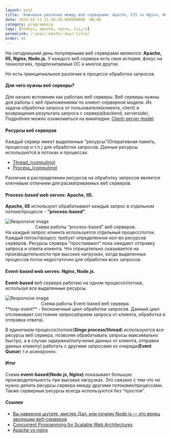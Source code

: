 ```yaml
---
layout: post
title: 'Ключевое различия между веб серверами: Apache, IIS vs Nginx, Node.js'
date: 2015-02-11 21:38:39.000000000 -08:00
category: programming
tags: [nodejs, apache, nginx, iis,ru]
permalink: /:year/:month/:day/:title/
order: 41
---
```

На сегодняшний день популярными веб серверами являются: **Apache, IIS, Nginx, Node.js.** У каждого веб сервера есть своя история, фокус на технологиях, предпочитаемые ОС и многое другое.

Но есть принципиальное различие в процессе обработки запросов.

#### Для чего нужны веб серверы?

Для начало вспомним как работаю веб серверы. Веб серверы нужны для работы с веб приложениями по клиент-серверной модели. Их задача обработка запроса от пользователя(клиента, client) и возвращения результата запроса с сервера(backend, serverside). Подробнее можно ознакомиться на википедии: [Client–server model].

#### Ресурсы веб серверов

Каждый сервер имеет выделенные “ресурсы”(Оперативная память, процессор и т.п.) для обработки запросов. Данные ресурсы используются в потоках и процессах:

-   [Thread\_(computing)]
-   [Process\_(computing)]

Различие в распределении ресурсов на обработку запросов является ключевым отличием для расматриваемых веб серверов.

  [Client–server model]: http://en.wikipedia.org/wiki/Client%E2%80%93server_model
  [Thread\_(computing)]: http://en.wikipedia.org/wiki/Thread_(computing)
  [Process\_(computing)]: http://en.wikipedia.org/wiki/Process_(computing)

#### Process-based web serves: Apache, IIS.

**Apache, IIS** используют обрабатывают каждый запрос в отдельном потоке/процессе - **“process-based”**.

<img src="../../../../assets/img/process-based-server-2.png" class="img-fluid" alt="Responsive image">
<center>
Схема работы “process-based” веб серверов.

</center>
На каждый запрос клиента используется отдельный процесс/поток. Каждый поток/процесс требует определенное кол-во ресурсов серверов. Ресурсы сервера “простаивают” пока ожидают отправку запроса и ответа клиента. Что отрицательно сказывается на производительности при высоких нагрузках, когда выделенных процессов поток недостаточно для обработки всех запросов.

#### Event-based web serves: Nginx, Node.js.

**Event-based** веб сервера работаю на одном процессе/потоке, используя все выделенные ресурсы.


<img src="../../../../assets/img/event-based-server-3.png" class="img-fluid" alt="Responsive image">
<center>
Схема работы Event-based веб сервера.

</center>
**loop-event** - бесконечный цикл обработки запросов. Данный цикл отслеживает состояние запроса(прием запроса от клиента, обработка и отправка ответа).

В единичном процессе/потоке(**Singe process/thread**) используются все ресурсы веб сервера, позволяя обрабатывать запросы максимально быстро, а в случаи задержки(получение данных от клиента, отправки данных клиенту) работать с другими запросами из очереди(**Event Queue**) т.е асинхронно.

#### Итог

Схема **event-based(Node.js, Nginx)** показывает большую производительность при высоких нагрузках. Это связано с тем что не нужно делить ресурсы сервера между другими потоками/процессами. Также серверные ресурсы всегда используются без “простоя”.

#### Ссылки

-   [Вы наверное шутите, мистер Дал, или почему Node.js — это венец эволюции веб-серверов]
-   [Concurrent Programming for Scalable Web Architectures]
-   [Apache vs nginx]

  [Вы наверное шутите, мистер Дал, или почему Node.js — это венец эволюции веб-серверов]: http://habrahabr.ru/post/108241/
  [Concurrent Programming for Scalable Web Architectures]: http://berb.github.io/diploma-thesis/original/042_serverarch.html#42
  [Apache vs nginx]: http://www.wikivs.com/wiki/apache_vs_nginx